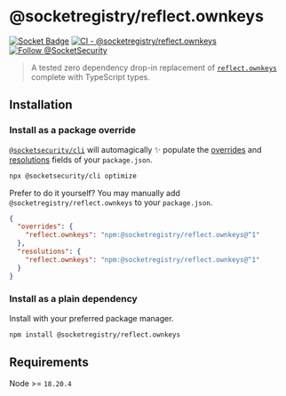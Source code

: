 # @socketregistry/reflect.ownkeys

[![Socket Badge](https://socket.dev/api/badge/npm/package/@socketregistry/reflect.ownkeys)](https://socket.dev/npm/package/@socketregistry/reflect.ownkeys)
[![CI - @socketregistry/reflect.ownkeys](https://github.com/SocketDev/socket-registry-js/actions/workflows/test.yml/badge.svg)](https://github.com/SocketDev/socket-registry-js/actions/workflows/test.yml)
[![Follow @SocketSecurity](https://img.shields.io/twitter/follow/SocketSecurity?style=social)](https://twitter.com/SocketSecurity)

> A tested zero dependency drop-in replacement of
> [`reflect.ownkeys`](https://socket.dev/npm/package/reflect.ownkeys) complete
> with TypeScript types.

## Installation

### Install as a package override

[`@socketsecurity/cli`](https://socket.dev/npm/package/@socketsecurity/cli) will
automagically :sparkles: populate the
[overrides](https://docs.npmjs.com/cli/v9/configuring-npm/package-json#overrides)
and [resolutions](https://yarnpkg.com/configuration/manifest#resolutions) fields
of your `package.json`.

```sh
npx @socketsecurity/cli optimize
```

Prefer to do it yourself? You may manually add `@socketregistry/reflect.ownkeys`
to your `package.json`.

```json
{
  "overrides": {
    "reflect.ownkeys": "npm:@socketregistry/reflect.ownkeys@^1"
  },
  "resolutions": {
    "reflect.ownkeys": "npm:@socketregistry/reflect.ownkeys@^1"
  }
}
```

### Install as a plain dependency

Install with your preferred package manager.

```sh
npm install @socketregistry/reflect.ownkeys
```

## Requirements

Node >= `18.20.4`
